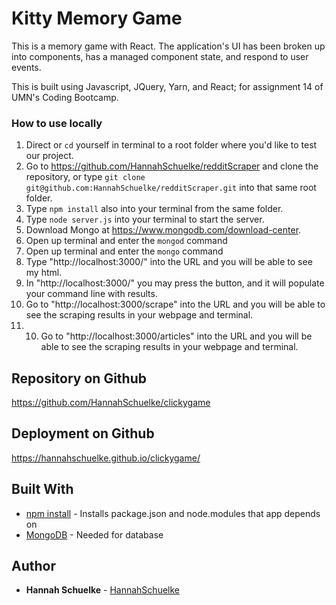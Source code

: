 # Kitty Memory Game

This is a memory game with React. The application's UI has been broken up into components, has a managed component state, and respond to user events.

This is built using Javascript, JQuery, Yarn, and React; for assignment 14 of UMN's Coding Bootcamp. 

<!-- ![](public/img/homePage.png) -->


### How to use locally

1. Direct or `cd` yourself in terminal to a root folder where you'd like to test our project. 
2. Go to https://github.com/HannahSchuelke/redditScraper and clone the repository, or type `git clone git@github.com:HannahSchuelke/redditScraper.git` into that same root folder.  
3. Type `npm install` also into your terminal from the same folder. 
4. Type `node server.js` into your terminal to start the server.
5. Download Mongo at https://www.mongodb.com/download-center.
6. Open up terminal and enter the `mongod` command
7. Open up terminal and enter the `mongo` command
8. Type "http://localhost:3000/" into the URL and you will be able to see my html.
9.  In "http://localhost:3000/" you may press the button, and it will populate your command line with results.
10. Go to "http://localhost:3000/scrape" into the URL and you will be able to see the scraping results in your webpage and terminal.
11. 10. Go to "http://localhost:3000/articles" into the URL and you will be able to see the scraping results in your webpage and terminal.


## Repository on Github

https://github.com/HannahSchuelke/clickygame

## Deployment on Github

https://hannahschuelke.github.io/clickygame/

## Built With

* [npm install](https://docs.npmjs.com/cli/install) - Installs package.json and node.modules that app depends on
* [MongoDB](https://www.mongodb.com/download-center) - Needed for database


## Author

* **Hannah Schuelke** - [HannahSchuelke](https://github.com/HannahSchuelke)